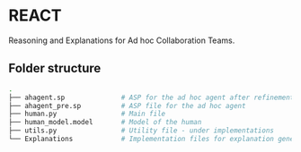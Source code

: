 # REACT

Reasoning and Explanations for Ad hoc Collaboration Teams.

## Folder structure

```bash
.
├── ahagent.sp              # ASP for the ad hoc agent after refinement
├── ahagent_pre.sp          # ASP file for the ad hoc agent
├── human.py                # Main file
├── human_model.model       # Model of the human
├── utils.py                # Utility file - under implementations
└── Explanations            # Implementation files for explanation generation
```
